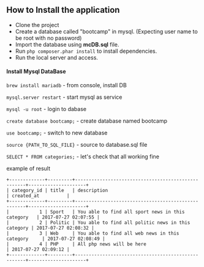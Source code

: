 ## How to Install the application
* Clone the project
* Create a database called "bootcamp" in mysql. (Expecting user name to be root with no password)
* Import the database using **mcDB.sql** file.
* Run `php composer.phar install` to install dependencies.
* Run the local server and access.

#### Install Mysql DataBase

`brew install mariadb` - from console, install DB

`mysql.server restart` - start mysql as service

`mysql -u root` - login to dabase

`create database bootcamp;` - create database named bootcamp

`use bootcamp;` - switch to new database

`source {PATH_TO_SQL_FILE}` - source to database.sql file

`SELECT * FROM categories;` - let's check that all working fine

example of result

```
+-------------+---------+----------------------------------------------------+---------------------+
| category_id | title   | description                                        | created_at          |
+-------------+---------+----------------------------------------------------+---------------------+
|           1 | Sport   | You able to find all sport news in this category   | 2017-07-27 02:07:55 |
|           2 | Politic | You able to find all politic news in this category | 2017-07-27 02:08:32 |
|           3 | Web     | You able to find all web news in this category     | 2017-07-27 02:08:49 |
|           4 | PHP     | All php news will be here                          | 2017-07-27 02:09:12 |
+-------------+---------+----------------------------------------------------+---------------------+
```
